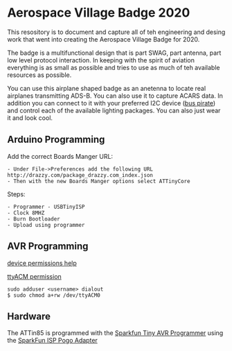 # Aerospace Village Badge 2020

This resository is to document and capture all of teh engineering and desing work that went into creating the Aerospace Village Badge for 2020.

The badge is a multifunctional design that is part SWAG, part antenna, part low level protocol interaction. In keeping with the spirit of aviation everything is as small as possible and tries to use as much of teh available resources as possible.

You can use this airplane shaped badge as an anetenna to locate real airplanes transmitting ADS-B. You can also use it to capture ACARS data. In addition you can connect to it with your preferred I2C device ([bus pirate](https://learn.sparkfun.com/tutorials/bus-pirate-v36a-hookup-guide/all#introduction)) and control each of the available lighting packages. You can also just wear it and look cool.

## Arduino Programming
Add the correct Boards Manger URL:

    - Under File->Preferences add the following URL http://drazzy.com/package_drazzy.com_index.json
    - Then with the new Boards Manger options select ATTinyCore

Steps:

    - Programmer - USBTinyISP
    - Clock 8MHZ
    - Burn Bootloader
    - Upload using programmer


## AVR Programming

[device permissions help](https://andreasrohner.at/posts/Electronics/How-to-fix-device-permissions-for-the-USBasp-programmer/)

[ttyACM permission](https://stackoverflow.com/questions/40951728/avrdude-ser-open-cant-open-device-dev-ttyacm0-device-or-resource-busy)

```
sudo adduser <username> dialout
$ sudo chmod a+rw /dev/ttyACM0
```

## Hardware
The ATTin85 is programmed with the [Sparkfun Tiny AVR Programmer](https://www.sparkfun.com/products/11801) using the [SparkFun ISP Pogo Adapter](https://www.sparkfun.com/products/11591)
